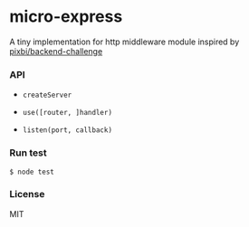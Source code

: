 
micro-express
==============

A tiny implementation for http middleware module inspired by [pixbi/backend-challenge](https://github.com/pixbi/backend-challenge)

### API

* `createServer`

* `use([router, ]handler)`

* `listen(port, callback)`

### Run test

```
$ node test
```

### License

MIT
